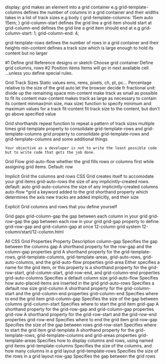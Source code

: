 display: grid
    makes an element into a grid container
    e.g <body>
grid-template-columns
    defines the number of columns in a grid container and their widths
    takes in a list of track sizes
    e.g body {
        grid-template-columns: 15em auto 15em;
    }
grid-column-start
    defines the grid line a grid item should start at
grid-column-end
    defines the grid line a grid item should end at
    e.g grid-column-start: 1;
    grid-column-end: 4;

grid-template-rows
    defines the number of rows in a grid container and their heights
min-content
    defines a track size which is large enough to hold its content but no larger

#1 Define grid
    Reference designs or sketch
    Choose grid container
    Define grid columns, rows
#2 Position items
    Items will go in next available cell
    ...unless you define special rules.

Grid Track Sizes
    Static values
        ems, rems, pixels, ch, pt, pc...
    Percentage
        relative to the size of the grid
    auto
        let the browser decide
    fr
        fractional unit: divide up the remaining space
    min-content
        make track as small as possible to fit its content
    max-content
        makes track as large as necessary to contain its content
    minmax(min size, max size)
        function to specify minimum and maximum values for a track
    fit-content
        fit track size to the content, but don't go above specified value


Grid shorthands
    repeat
        function to repeat a pattern of track sizes multiple times
    grid-template
        property to consolidate grid-template-rows and grid-template-columns
    grid
        property to consolidate grid-template-rows and grid-template-columns and some additional things    

    Your objective as a developer is not to write the least possible code but to write code that gets the job done.

Grid Flow
    grid-auto-flow
        whether the grid fills rows or columns first while assigning grid items. Default: row

Implicit Grid
    the columns and rows CSS Grid creates itself to accomodate your grid items
    grid-auto-rows
        the size of any implicintly-created rows. default: auto
    grid-auto-columns
        the size of any implicintly-created columns
    auto-flow *grid
        a keyword added to the grid shorthand property which determines the axis new tracks are added implicitly, and their size
    
Explicit Grid
    columns and rows that you define yourself

Grid gaps
    grid-column-gap
        the gap between each column in your grid
    grid-row-gap
        the gap between each row in your grid
    grid-gap
        property to define grid-row-gap and grid-column-gap at once
12-column grid system
    12-column/start/12-column.html


All CSS Grid Properties
Property	        Description
column-gap	        Specifies the gap between the columns
gap	                 A shorthand property for the row-gap and the column-gap properties
grid	            A shorthand property for the grid-template-rows, grid-template-columns, grid-template-areas, grid-auto-rows, grid-auto-columns, and the grid-auto-flow properties
grid-area	        Either specifies a name for the grid item, or this property is a shorthand property for the grid-row-start, grid-column-start, grid-row-end, and grid-column-end properties
grid-auto-columns	Specifies a default column size
grid-auto-flow	    Specifies how auto-placed items are inserted in the grid
grid-auto-rows	    Specifies a default row size
grid-column	        A shorthand property for the grid-column-start and the grid-column-end properties
grid-column-end	    Specifies where to end the grid item
grid-column-gap	    Specifies the size of the gap between columns
grid-column-start	Specifies where to start the grid item
grid-gap	        A shorthand property for the grid-row-gap and grid-column-gap properties
grid-row	        A shorthand property for the grid-row-start and the grid-row-end properties
grid-row-end	    Specifies where to end the grid item
grid-row-gap	    Specifies the size of the gap between rows
grid-row-start	    Specifies where to start the grid item
grid-template	    A shorthand property for the grid-template-rows, grid-template-columns and grid-areas properties
grid-template-areas	Specifies how to display columns and rows, using named grid items
grid-template-columns	Specifies the size of the columns, and how many columns in a grid layout
grid-template-rows	Specifies the size of the rows in a grid layout
row-gap	            Specifies the gap between the grid rows
